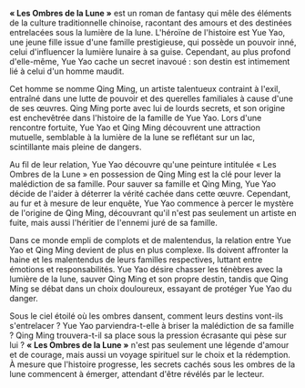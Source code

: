 **« Les Ombres de la Lune »** est un roman de fantasy qui mêle des éléments de la culture traditionnelle chinoise, racontant des amours et des destinées entrelacées sous la lumière de la lune. L'héroïne de l'histoire est Yue Yao, une jeune fille issue d'une famille prestigieuse, qui possède un pouvoir inné, celui d'influencer la lumière lunaire à sa guise. Cependant, au plus profond d'elle-même, Yue Yao cache un secret inavoué : son destin est intimement lié à celui d'un homme maudit.

Cet homme se nomme Qing Ming, un artiste talentueux contraint à l'exil, entraîné dans une lutte de pouvoir et des querelles familiales à cause d'une de ses œuvres. Qing Ming porte avec lui de lourds secrets, et son origine est enchevêtrée dans l'histoire de la famille de Yue Yao. Lors d'une rencontre fortuite, Yue Yao et Qing Ming découvrent une attraction mutuelle, semblable à la lumière de la lune se reflétant sur un lac, scintillante mais pleine de dangers.

Au fil de leur relation, Yue Yao découvre qu'une peinture intitulée « Les Ombres de la Lune » en possession de Qing Ming est la clé pour lever la malédiction de sa famille. Pour sauver sa famille et Qing Ming, Yue Yao décide de l'aider à déterrer la vérité cachée dans cette œuvre. Cependant, au fur et à mesure de leur enquête, Yue Yao commence à percer le mystère de l'origine de Qing Ming, découvrant qu'il n'est pas seulement un artiste en fuite, mais aussi l'héritier de l'ennemi juré de sa famille.

Dans ce monde empli de complots et de malentendus, la relation entre Yue Yao et Qing Ming devient de plus en plus complexe. Ils doivent affronter la haine et les malentendus de leurs familles respectives, luttant entre émotions et responsabilités. Yue Yao désire chasser les ténèbres avec la lumière de la lune, sauver Qing Ming et son propre destin, tandis que Qing Ming se débat dans un choix douloureux, essayant de protéger Yue Yao du danger.

Sous le ciel étoilé où les ombres dansent, comment leurs destins vont-ils s'entrelacer ? Yue Yao parviendra-t-elle à briser la malédiction de sa famille ? Qing Ming trouvera-t-il sa place sous la pression écrasante qui pèse sur lui ? **« Les Ombres de la Lune »** n'est pas seulement une légende d'amour et de courage, mais aussi un voyage spirituel sur le choix et la rédemption. À mesure que l'histoire progresse, les secrets cachés sous les ombres de la lune commencent à émerger, attendant d'être révélés par le lecteur.